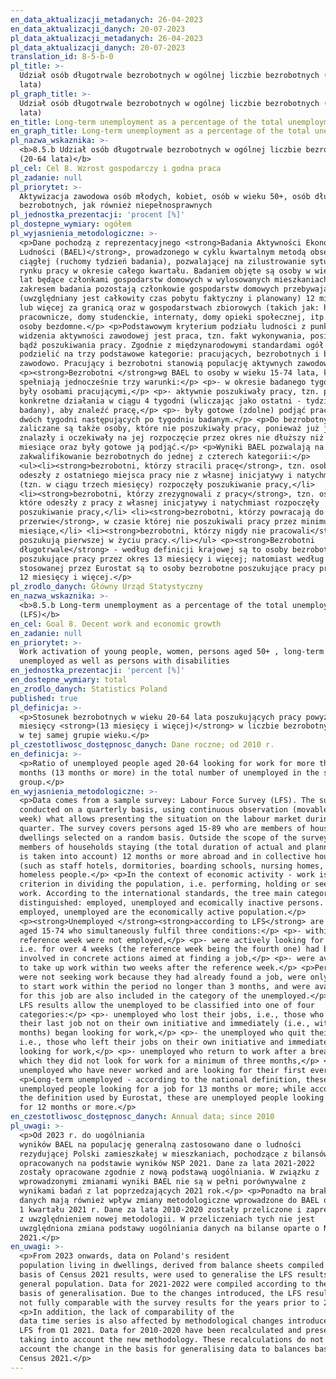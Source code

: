 ```yaml
---
en_data_aktualizacji_metadanych: 26-04-2023
en_data_aktualizacji_danych: 20-07-2023
pl_data_aktualizacji_metadanych: 26-04-2023
pl_data_aktualizacji_danych: 20-07-2023
translation_id: 8-5-b-0
pl_title: >-
  Udział osób długotrwale bezrobotnych w ogólnej liczbie bezrobotnych (20-64
  lata)
pl_graph_title: >-
  Udział osób długotrwale bezrobotnych w ogólnej liczbie bezrobotnych (20-64
  lata)
en_title: Long-term unemployment as a percentage of the total unemployment (LFS)
en_graph_title: Long-term unemployment as a percentage of the total unemployment (LFS)
pl_nazwa_wskaznika: >-
  <b>8.5.b Udział osób długotrwale bezrobotnych w ogólnej liczbie bezrobotnych
  (20-64 lata)</b>
pl_cel: Cel 8. Wzrost gospodarczy i godna praca
pl_zadanie: null
pl_priorytet: >-
  Aktywizacja zawodowa osób młodych, kobiet, osób w wieku 50+, osób długotrwale
  bezrobotnych, jak również niepełnosprawnych
pl_jednostka_prezentacji: 'procent [%]'
pl_dostepne_wymiary: ogółem
pl_wyjasnienia_metodologiczne: >-
  <p>Dane pochodzą z reprezentacyjnego <strong>Badania Aktywności Ekonomicznej
  Ludności (BAEL)</strong>, prowadzonego w cyklu kwartalnym metodą obserwacji
  ciągłej (ruchomy tydzień badania), pozwalającej na zilustrowanie sytuacji na
  rynku pracy w okresie całego kwartału. Badaniem objęte są osoby w wieku 15-89
  lat będące członkami gospodarstw domowych w wylosowanych mieszkaniach. Poza
  zakresem badania pozostają członkowie gospodarstw domowych przebywający
  (uwzględniany jest całkowity czas pobytu faktyczny i planowany) 12 miesięcy
  lub więcej za granicą oraz w gospodarstwach zbiorowych (takich jak: hotele
  pracownicze, domy studenckie, internaty, domy opieki społecznej, itp.) oraz
  osoby bezdomne.</p> <p>Podstawowym kryterium podziału ludności z punktu
  widzenia aktywności zawodowej jest praca, tzn. fakt wykonywania, posiadania
  bądź poszukiwania pracy. Zgodnie z międzynarodowymi standardami ogół można
  podzielić na trzy podstawowe kategorie: pracujących, bezrobotnych i biernych
  zawodowo. Pracujący i bezrobotni stanowią populację aktywnych zawodowo.</p>
  <p><strong>Bezrobotni </strong>wg BAEL to osoby w wieku 15-74 lata, które
  spełniają jednocześnie trzy warunki:</p> <p>- w okresie badanego tygodnia nie
  były osobami pracującymi,</p> <p>- aktywnie poszukiwały pracy, tzn. podjęły
  konkretne działania w ciągu 4 tygodni (wliczając jako ostatni - tydzień
  badany), aby znaleźć pracę,</p> <p>- były gotowe (zdolne) podjąć pracę w ciągu
  dwóch tygodni następujących po tygodniu badanym.</p> <p>Do bezrobotnych
  zaliczane są także osoby, które nie poszukiwały pracy, ponieważ już ją
  znalazły i oczekiwały na jej rozpoczęcie przez okres nie dłuższy niż 3
  miesiące oraz były gotowe ją podjąć.</p> <p>Wyniki BAEL pozwalają na
  zakwalifikowanie bezrobotnych do jednej z czterech kategorii:</p>
  <ul><li><strong>bezrobotni, którzy stracili pracę</strong>, tzn. osoby, które
  odeszły z ostatniego miejsca pracy nie z własnej inicjatywy i natychmiast
  (tzn. w ciągu trzech miesięcy) rozpoczęły poszukiwanie pracy,</li>
  <li><strong>bezrobotni, którzy zrezygnowali z pracy</strong>, tzn. osoby,
  które odeszły z pracy z własnej inicjatywy i natychmiast rozpoczęły
  poszukiwanie pracy,</li> <li><strong>bezrobotni, którzy powracają do pracy po
  przerwie</strong>, w czasie której nie poszukiwali pracy przez minimum 3
  miesiące,</li> <li><strong>bezrobotni, którzy nigdy nie pracowali</strong> i
  poszukują pierwszej w życiu pracy.</li></ul> <p><strong>Bezrobotni
  długotrwale</strong> - według definicji krajowej są to osoby bezrobotne
  poszukujące pracy przez okres 13 miesięcy i więcej; natomiast według definicji
  stosowanej przez Eurostat są to osoby bezrobotne poszukujące pracy przez okres
  12 miesięcy i więcej.</p>
pl_zrodlo_danych: Główny Urząd Statystyczny
en_nazwa_wskaznika: >-
  <b>8.5.b Long-term unemployment as a percentage of the total unemployment
  (LFS)</b>
en_cel: Goal 8. Decent work and economic growth
en_zadanie: null
en_priorytet: >-
  Work activation of young people, women, persons aged 50+ , long-term
  unemployed as well as persons with disabilities
en_jednostka_prezentacji: 'percent [%]'
en_dostepne_wymiary: total
en_zrodlo_danych: Statistics Poland
published: true
pl_definicja: >-
  <p>Stosunek bezrobotnych w wieku 20-64 lata poszukujących pracy powyżej 12
  miesięcy <strong>(13 miesięcy i więcej)</strong> w liczbie bezrobotnych ogółem
  w tej samej grupie wieku.</p>
pl_czestotliwosc_dostępnosc_danych: Dane roczne; od 2010 r.
en_definicja: >-
  <p>Ratio of unemployed people aged 20-64 looking for work for more than 12
  months (13 months or more) in the total number of unemployed in the same age
  group.</p>
en_wyjasnienia_metodologiczne: >-
  <p>Data comes from a sample survey: Labour Force Survey (LFS). The survey is
  conducted on a quarterly basis, using continuous observation (movable survey
  week) what allows presenting the situation on the labour market during a whole
  quarter. The survey covers persons aged 15-89 who are members of households in
  dwellings selected on a random basis. Outside the scope of the survey are
  members of households staying (the total duration of actual and planned stay
  is taken into account) 12 months or more abroad and in collective households
  (such as staff hotels, dormitories, boarding schools, nursing homes, etc.) and
  homeless people.</p> <p>In the context of economic activity - work is the main
  criterion in dividing the population, i.e. performing, holding or seeking
  work. According to the international standards, the tree main categories are
  distinguished: employed, unemployed and ecomically inactive persons. The
  employed, unemployed are the economically active population.</p>
  <p><strong>Unemployed </strong><strong>according to LFS</strong> are persons
  aged 15-74 who simultaneously fulfil three conditions:</p> <p>- within the
  reference week were not employed,</p> <p>- were actively looking for work,
  i.e. for over 4 weeks (the reference week being the fourth one) had been
  involved in concrete actions aimed at finding a job,</p> <p>- were available
  to take up work within two weeks after the reference week.</p> <p>Persons who
  were not seeking work because they had already found a job, were only waiting
  to start work within the period no longer than 3 months, and were available
  for this job are also included in the category of the unemployed.</p> <p>The
  LFS results allow the unemployed to be classified into one of four
  categories:</p> <p>- unemployed who lost their jobs, i.e., those who left
  their last job not on their own initiative and immediately (i.e., within three
  months) began looking for work,</p> <p>- the unemployed who quit their jobs,
  i.e., those who left their jobs on their own initiative and immediately began
  looking for work,</p> <p>- unemployed who return to work after a break during
  which they did not look for work for a minimum of three months,</p> <p>- the
  unemployed who have never worked and are looking for their first ever job.</p>
  <p>Long-term unemployed - according to the national definition, these are
  unemployed people looking for a job for 13 months or more; while according to
  the definition used by Eurostat, these are unemployed people looking for a job
  for 12 months or more.</p>
en_czestotliwosc_dostępnosc_danych: Annual data; since 2010
pl_uwagi: >-
  <p>Od 2023 r. do uogólniania
  wyników BAEL na populację generalną zastosowano dane o ludności
  rezydującej Polski zamieszkałej w mieszkaniach, pochodzące z bilansów
  opracowanych na podstawie wyników NSP 2021. Dane za lata 2021-2022
  zostały opracowane zgodnie z nową podstawą uogólniania. W związku z
  wprowadzonymi zmianami wyniki BAEL nie są w pełni porównywalne z
  wynikami badań z lat poprzedzających 2021 rok.</p> <p>Ponadto na brak porównywalności szeregów czasowych
  danych mają również wpływ zmiany metodologiczne wprowadzone do BAEL od
  1 kwartału 2021 r. Dane za lata 2010-2020 zostały przeliczone i zaprezentowane
  z uwzględnieniem nowej metodologii. W przeliczeniach tych nie jest
  uwzględniona zmiana podstawy uogólniania danych na bilanse oparte o NSP
  2021.</p>
en_uwagi: >-
  <p>From 2023 onwards, data on Poland's resident
  population living in dwellings, derived from balance sheets compiled on the
  basis of Census 2021 results, were used to generalise the LFS results to the
  general population. Data for 2021-2022 were compiled according to the new
  basis of generalisation. Due to the changes introduced, the LFS results are
  not fully comparable with the survey results for the years prior to 2021.</p>
  <p>In addition, the lack of comparability of the
  data time series is also affected by methodological changes introduced to the
  LFS from Q1 2021. Data for 2010-2020 have been recalculated and presented
  taking into account the new methodology. These recalculations do not take into
  account the change in the basis for generalising data to balances based on the
  Census 2021.</p>
---
```

